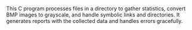 This C program processes files in a directory to gather statistics, convert BMP images to grayscale, and handle symbolic links and directories. It generates reports with the collected data and handles errors gracefully.
